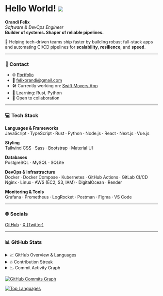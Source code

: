 # Hello World! ![](https://user-images.githubusercontent.com/18350557/176309783-0785949b-9127-417c-8b55-ab5a4333674e.gif)

**Orandi Felix**  
*Software & DevOps Engineer*  
**Builder of systems. Shaper of reliable pipelines.**

🚀 Helping tech-driven teams ship faster by building robust full-stack apps and automating CI/CD pipelines for **scalability**, **resilience**, and **speed**.

---

### 🔗 Contact
- 🌐 [Portfolio](https://orandi-dev-app.lovable.app/)
- 📧 [felixorandi@gmail.com](mailto:felixorandi@gmail.com)
- 🛠️ Currently working on: [Swift Movers App](http://swiftmovers-web-app.onrender.com/)
- 🧠 Learning: Rust, Python
- 🤝 Open to collaboration

---

### 💻 Tech Stack

**Languages & Frameworks**  
JavaScript · TypeScript · Rust · Python · Node.js · React · Next.js · Vue.js  

**Styling**  
Tailwind CSS · Sass · Bootstrap · Material UI  

**Databases**  
PostgreSQL · MySQL · SQLite  

**DevOps & Infrastructure**  
Docker · Docker Compose · Kubernetes · GitHub Actions · GitLab CI/CD  
Nginx · Linux · AWS (EC2, S3, IAM) · DigitalOcean · Render  

**Monitoring & Tools**  
Grafana · Prometheus · LogRocket · Postman · Figma · VS Code  

---

### 🌐 Socials  
[GitHub](https://github.com/orandifelix) · [X (Twitter)](https://x.com/fel_rand)

---

### 📊 GitHub Stats

<details>
<summary>📈 GitHub Overview & Languages</summary>

<div align="center">

<table>
  <tr>
    <td><img src="https://github-readme-stats.vercel.app/api?username=orandifelix&show_icons=true&count_private=true&title_color=0891b2&text_color=ffffff&icon_color=0891b2&bg_color=1c1917&hide_border=true" width="100%" /></td>
    <td><img src="https://github-readme-stats.vercel.app/api/top-langs/?username=orandifelix&langs_count=6&layout=compact&title_color=0891b2&text_color=ffffff&icon_color=0891b2&bg_color=1c1917&hide_border=true" width="100%" /></td>
  </tr>
</table>

</div>
</details>

<details>
<summary>🔥 Contribution Streak</summary>

<div align="center">

<img src="https://github-readme-streak-stats.herokuapp.com/?user=orandifelix&theme=dark&hide_border=true" width="80%" />

</div>
</details>

<details>
<summary>📉 Commit Activity Graph</summary>

<div align="center">

<img src="https://github-readme-activity-graph.vercel.app/graph?username=orandifelix&bg_color=1c1917&color=ffffff&line=0891b2&point=ffffff&area=true&hide_border=true&custom_title=GitHub%20Commits%20Graph" width="100%" />

</div>
</details>


<a href="http://www.github.com/orandifelix"><img src="https://github-readme-activity-graph.cyclic.app/graph?username=orandifelix&bg_color=1c1917&color=ffffff&line=0891b2&point=ffffff&area_color=1c1917&area=true&hide_border=true&custom_title=GitHub%20Commits%20Graph" alt="GitHub Commits Graph" /></a>

<a href="https://github.com/orandifelix" align="left"><img src="https://github-readme-stats.vercel.app/api/top-langs/?username=orandifelix&langs_count=10&title_color=0891b2&text_color=ffffff&icon_color=0891b2&bg_color=1c1917&hide_border=true&locale=en&custom_title=Top%20%Languages" alt="Top Languages" /></a>


                    
